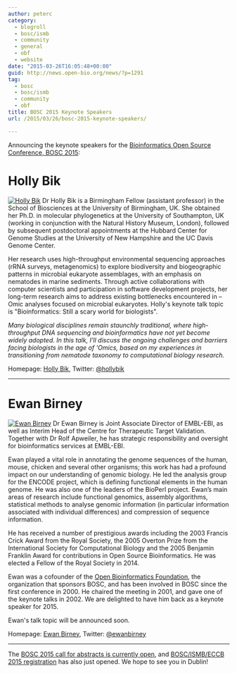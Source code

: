 ```yaml
---
author: peterc
category:
  - blogroll
  - bosc/ismb
  - community
  - general
  - obf
  - website
date: "2015-03-26T16:05:48+00:00"
guid: http://news.open-bio.org/news/?p=1291
tag:
  - bosc
  - bosc/ismb
  - community
  - obf
title: BOSC 2015 Keynote Speakers
url: /2015/03/26/bosc-2015-keynote-speakers/

---
```

Announcing the keynote speakers for the [Bioinformatics Open Source Conference, BOSC 2015](/wiki/BOSC_2015):

# Holly Bik

 [![Holly Bik](/w/images/thumb/3/37/HollyBik.png/180px-HollyBik.png)](/wiki/File:HollyBik.png "Holly Bik") Dr Holly Bik is a Birmingham Fellow (assistant professor) in the School of Biosciences at the University of Birmingham, UK. She obtained her Ph.D. in molecular phylogenetics at the University of Southampton, UK (working in conjunction with the Natural History Museum, London), followed by subsequent postdoctoral appointments at the Hubbard Center for Genome Studies at the University of New Hampshire and the UC Davis Genome Center.

Her research uses high-throughput environmental sequencing approaches (rRNA surveys, metagenomics) to explore biodiversity and biogeographic patterns in microbial eukaryote assemblages, with an emphasis on nematodes in marine sediments. Through active collaborations with computer scientists and participation in software development projects, her long-term research aims to address existing bottlenecks encountered in –Omic analyses focused on microbial eukaryotes.
Holly's keynote talk topic is "Bioinformatics: Still a scary world for biologists".

_Many biological disciplines remain staunchly traditional, where high-throughput DNA sequencing and bioinformatics have not yet become widely adopted. In this talk, I'll discuss the ongoing challenges and barriers facing biologists in the age of 'Omics, based on my experiences in transitioning from nematode taxonomy to computational biology research._

Homepage: [Holly Bik](http://www.hollybik.com/about/), Twitter: [@hollybik](https://twitter.com/hollybik)

* * *

# Ewan Birney

 [![Ewan Birney](/w/images/thumb/0/08/EwanBirney2.jpg/230px-EwanBirney2.jpg)](/wiki/File:EwanBirney2.jpg "Ewan Birney") Dr Ewan Birney is Joint Associate Director of EMBL-EBI, as well as Interim Head of the Centre for Therapeutic Target Validation. Together with Dr Rolf Apweiler, he has strategic responsibility and oversight for bioinformatics services at EMBL-EBI.

Ewan played a vital role in annotating the genome sequences of the human, mouse, chicken and several other organisms; this work has had a profound impact on our understanding of genomic biology. He led the analysis group for the ENCODE project, which is defining functional elements in the human genome. He was also one of the leaders of the BioPerl project. Ewan’s main areas of research include functional genomics, assembly algorithms, statistical methods to analyse genomic information (in particular information associated with individual differences) and compression of sequence information.

He has received a number of prestigious awards including the 2003 Francis Crick Award from the Royal Society, the 2005 Overton Prize from the International Society for Computational Biology and the 2005 Benjamin Franklin Award for contributions in Open Source Bioinformatics. He was elected a Fellow of the Royal Society in 2014.

Ewan was a cofounder of the [Open Bioinformatics Foundation](/ "Main Page"), the organization that sponsors BOSC, and has been involved in BOSC since the first conference in 2000. He chaired the meeting in 2001, and gave one of the keynote talks in 2002. We are delighted to have him back as a keynote speaker for 2015.

Ewan's talk topic will be announced soon.

Homepage: [Ewan Birney](https://www.ebi.ac.uk/%7Ebirney/), Twitter: [@ewanbirney](https://twitter.com/ewanbirney)

* * *

The [BOSC 2015 call for abstracts is currently open](http://news.open-bio.org/news/2015/03/bosc-2015-call-for-abstracts/), and [BOSC/ISMB/ECCB 2015 registration](https://www.iscb.org/ismbeccb2015-registration) has also just opened. We hope to see you in Dublin!
